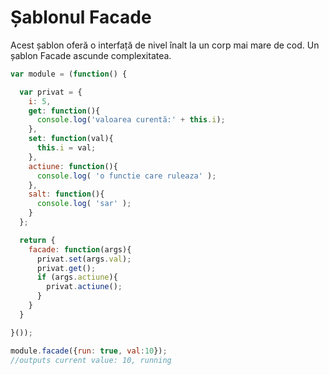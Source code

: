 # Șablonul Facade

Acest șablon oferă o interfață de nivel înalt la un corp mai mare de cod. Un șablon Facade ascunde complexitatea.

```javascript
var module = (function() {

  var privat = {
    i: 5,
    get: function(){
      console.log('valoarea curentă:' + this.i);
    },
    set: function(val){
      this.i = val;
    },
    actiune: function(){
      console.log( 'o functie care ruleaza' );
    },
    salt: function(){
      console.log( 'sar' );
    }
  };

  return {
    facade: function(args){
      privat.set(args.val);
      privat.get();
      if (args.actiune){
        privat.actiune();
      }
    }
  }

}());

module.facade({run: true, val:10});
//outputs current value: 10, running
```
